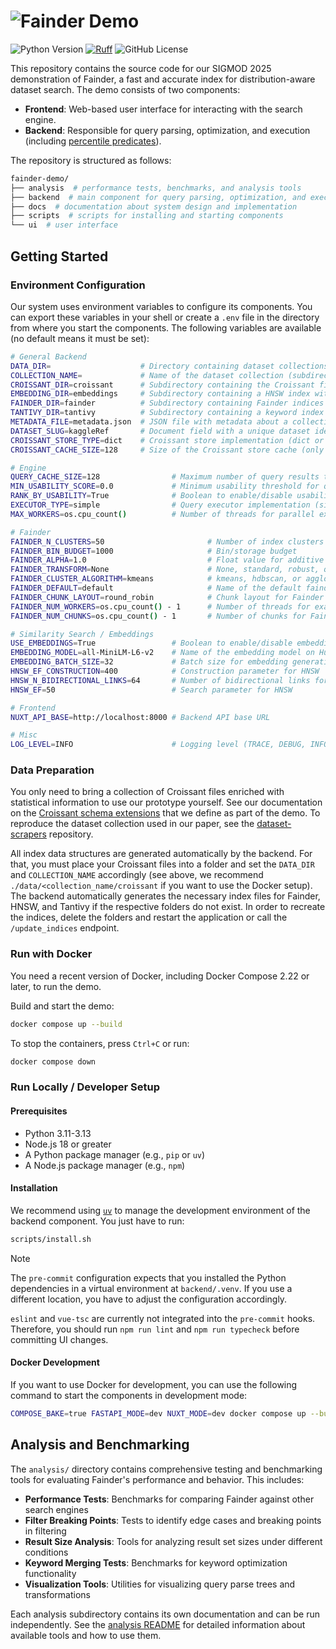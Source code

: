 # ![Fainder Demo](docs/logo.png)

![Python Version](https://img.shields.io/python/required-version-toml?tomlFilePath=https%3A%2F%2Fraw.githubusercontent.com%2Flbhm%2Ffainder-demo%2Frefs%2Fheads%2Fmain%2Fbackend%2Fpyproject.toml)
[![Ruff](https://img.shields.io/endpoint?url=https://raw.githubusercontent.com/astral-sh/ruff/main/assets/badge/v2.json)](https://github.com/astral-sh/ruff)
![GitHub License](https://img.shields.io/github/license/lbhm/fainder-demo)

This repository contains the source code for our SIGMOD 2025 demonstration of Fainder, a fast and accurate
index for distribution-aware dataset search. The demo consists of two components:

- **Frontend**: Web-based user interface for interacting with the search engine.
- **Backend**: Responsible for query parsing, optimization, and execution (including [percentile predicates](https://doi.org/10.14778/3681954.3681999)).

The repository is structured as follows:

```bash
fainder-demo/
├── analysis  # performance tests, benchmarks, and analysis tools
├── backend  # main component for query parsing, optimization, and execution
├── docs  # documentation about system design and implementation
├── scripts  # scripts for installing and starting components
└── ui  # user interface
```

## Getting Started

### Environment Configuration

Our system uses environment variables to configure its components. You can export these variables
in your shell or create a `.env` file in the directory from where you start the components.
The following variables are available (no default means it must be set):

```bash
# General Backend
DATA_DIR=                    # Directory containing dataset collections
COLLECTION_NAME=             # Name of the dataset collection (subdirectory in DATA_DIR)
CROISSANT_DIR=croissant      # Subdirectory containing the Croissant files of a collection
EMBEDDING_DIR=embeddings     # Subdirectory containing a HNSW index with column names
FAINDER_DIR=fainder          # Subdirectory containing Fainder indices for a collection
TANTIVY_DIR=tantivy          # Subdirectory containing a keyword index for a collection
METADATA_FILE=metadata.json  # JSON file with metadata about a collection
DATASET_SLUG=kaggleRef       # Document field with a unique dataset identifier
CROISSANT_STORE_TYPE=dict    # Croissant store implementation (dict or file)
CROISSANT_CACHE_SIZE=128     # Size of the Croissant store cache (only relevant for file store)

# Engine
QUERY_CACHE_SIZE=128                # Maximum number of query results to cache
MIN_USABILITY_SCORE=0.0             # Minimum usability threshold for query results
RANK_BY_USABILITY=True              # Boolean to enable/disable usability
EXECUTOR_TYPE=simple                # Query executor implementation (simple, prefiltering, threaded, or threaded_prefiltering)
MAX_WORKERS=os.cpu_count()          # Number of threads for parallel execution

# Fainder
FAINDER_N_CLUSTERS=50                       # Number of index clusters
FAINDER_BIN_BUDGET=1000                     # Bin/storage budget
FAINDER_ALPHA=1.0                           # Float value for additive smoothing
FAINDER_TRANSFORM=None                      # None, standard, robust, quantile, or power
FAINDER_CLUSTER_ALGORITHM=kmeans            # kmeans, hdbscan, or agglomerative
FAINDER_DEFAULT=default                     # Name of the default fainder configuration
FAINDER_CHUNK_LAYOUT=round_robin            # Chunk layout for Fainder indices (round_robin, sequential)
FAINDER_NUM_WORKERS=os.cpu_count() - 1      # Number of threads for exact Fainder index execution
FAINDER_NUM_CHUNKS=os.cpu_count() - 1       # Number of chunks for Fainder indices

# Similarity Search / Embeddings
USE_EMBEDDINGS=True                 # Boolean to enable/disable embeddings
EMBEDDING_MODEL=all-MiniLM-L6-v2    # Name of the embedding model on Hugging Face
EMBEDDING_BATCH_SIZE=32             # Batch size for embedding generation (during indexing)
HNSW_EF_CONSTRUCTION=400            # Construction parameter for HNSW
HNSW_N_BIDIRECTIONAL_LINKS=64       # Number of bidirectional links for HNSW
HNSW_EF=50                          # Search parameter for HNSW

# Frontend
NUXT_API_BASE=http://localhost:8000 # Backend API base URL

# Misc
LOG_LEVEL=INFO                      # Logging level (TRACE, DEBUG, INFO, WARNING, ERROR)
```

### Data Preparation

You only need to bring a collection of Croissant files enriched with statistical information to
use our prototype yourself. See our documentation on the [Croissant schema extensions](docs/schema_specification.md)
that we define as part of the demo. To reproduce the dataset collection used in our paper, see the
[dataset-scrapers](https://github.com/lbhm/dataset-scrapers) repository.

All index data structures are generated automatically by the backend. For that, you
must place your Croissant files into a folder and set the `DATA_DIR` and `COLLECTION_NAME`
accordingly (see above, we recommend `./data/<collection_name/croissant` if you want to use the
Docker setup).
The backend automatically generates the necessary index files for Fainder, HNSW, and Tantivy if
the respective folders do not exist. In order to recreate the indices, delete the folders and
restart the application or call the `/update_indices` endpoint.

### Run with Docker

You need a recent version of Docker, including Docker Compose 2.22 or later, to run the demo.

Build and start the demo:

```bash
docker compose up --build
```

To stop the containers, press `Ctrl+C` or run:

```bash
docker compose down
```

### Run Locally / Developer Setup

#### Prerequisites

- Python 3.11-3.13
- Node.js 18 or greater
- A Python package manager (e.g., `pip` or `uv`)
- A Node.js package manager (e.g., `npm`)

#### Installation

We recommend using [`uv`](https://docs.astral.sh/uv/) to manage the development environment of the
backend component. You just have to run:

```bash
scripts/install.sh
```

> [!NOTE]
> The `pre-commit` configuration expects that you installed the Python dependencies in a virtual
> environment at `backend/.venv`. If you use a different location, you have to adjust the
> configuration accordingly.
>
> `eslint` and `vue-tsc` are currently not integrated into the `pre-commit` hooks.
> Therefore, you should run `npm run lint` and `npm run typecheck` before committing UI changes.

#### Docker Development

If you want to use Docker for development, you can use the following command to start the
components in development mode:

```bash
COMPOSE_BAKE=true FASTAPI_MODE=dev NUXT_MODE=dev docker compose up --build --watch
```

## Analysis and Benchmarking

The `analysis/` directory contains comprehensive testing and benchmarking tools for evaluating
Fainder's performance and behavior. This includes:

- **Performance Tests**: Benchmarks for comparing Fainder against other search engines
- **Filter Breaking Points**: Tests to identify edge cases and breaking points in filtering
- **Result Size Analysis**: Tools for analyzing result set sizes under different conditions
- **Keyword Merging Tests**: Benchmarks for keyword optimization functionality
- **Visualization Tools**: Utilities for visualizing query parse trees and transformations

Each analysis subdirectory contains its own documentation and can be run independently.
See the [analysis README](analysis/README.MD) for detailed information about available tools
and how to use them.
